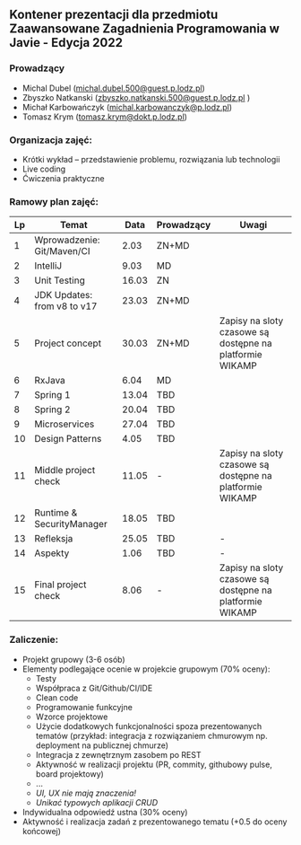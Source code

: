 ## Kontener prezentacji dla przedmiotu Zaawansowane Zagadnienia Programowania w Javie - Edycja 2022

### Prowadzący 
- Michal Dubel (michal.dubel.500@guest.p.lodz.pl)
- Zbyszko Natkanski (zbyszko.natkanski.500@guest.p.lodz.pl )
- Michał Karbowańczyk (michal.karbowanczyk@p.lodz.pl)
- Tomasz Krym (tomasz.krym@dokt.p.lodz.pl)

### Organizacja zajęć:
- Krótki wykład – przedstawienie problemu, rozwiązania lub technologii
- Live coding
- Ćwiczenia praktyczne

### Ramowy plan zajęć: 
Lp | Temat | Data | Prowadzący | Uwagi
--- | --- | --- | --- | --- 
1 | Wprowadzenie: Git/Maven/CI | 2.03 | ZN+MD |
2 | IntelliJ | 9.03 | MD |
3 | Unit Testing | 16.03 | ZN |
4 | JDK Updates: from v8 to v17 | 23.03 | ZN+MD |
5 | Project concept | 30.03 | ZN+MD | Zapisy na sloty czasowe są dostępne na platformie WIKAMP
6 | RxJava | 6.04 | MD | 
7 | Spring 1 | 13.04 | TBD |
8 | Spring 2 | 20.04 | TBD |
9 | Microservices | 27.04 | TBD |
10 | Design Patterns | 4.05 | TBD |
11 | Middle project check | 11.05 | - | Zapisy na sloty czasowe są dostępne na platformie WIKAMP
12 | Runtime & SecurityManager | 18.05 | TBD |
13 | Refleksja | 25.05 | TBD | -
14 | Aspekty | 1.06 | TBD | -
15 | Final project check | 8.06 | - | Zapisy na sloty czasowe są dostępne na platformie WIKAMP


### Zaliczenie:
- Projekt grupowy (3-6 osób)
- Elementy podlegające ocenie w projekcie grupowym (70% oceny):
  - Testy
  - Współpraca z Git/Github/CI/IDE
  - Clean code
  - Programowanie funkcyjne
  - Wzorce projektowe
  - Użycie dodatkowych funkcjonalności spoza prezentowanych tematów (przykład: integracja z rozwiązaniem chmurowym np. deployment na publicznej chmurze)
  - Integracja z zewnętrznym zasobem po REST
  - Aktywność w realizacji projektu (PR, commity, githubowy pulse, board projektowy)
  - ...
  - *UI, UX nie mają znaczenia!*
  - *Unikać typowych aplikacji CRUD*
- Indywidualna odpowiedź ustna (30% oceny)
- Aktywność i realizacja zadań z prezentowanego tematu (+0.5 do oceny końcowej)
